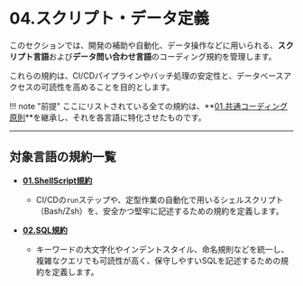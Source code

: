 # 04.スクリプト・データ定義

このセクションでは、開発の補助や自動化、データ操作などに用いられる、**スクリプト言語**および**データ問い合わせ言語**のコーディング規約を管理します。

これらの規約は、CI/CDパイプラインやバッチ処理の安定性と、データベースアクセスの可読性を高めることを目的とします。

!!! note
"前提" ここにリストされている全ての規約は、**[01.共通コーディング原則](../../01_共通規則/01_共通コーディング原則.md)**を継承し、それを各言語に特化させたものです。

---

## 対象言語の規約一覧

- **[01.ShellScript規約](./01_ShellScript規約.md)**
  - CI/CDの`run`ステップや、定型作業の自動化で用いるシェルスクリプト（Bash/Zsh）を、安全かつ堅牢に記述するための規約を定義します。

- **[02.SQL規約](./02_SQL規約.md)**
  - キーワードの大文字化やインデントスタイル、命名規則などを統一し、複雑なクエリでも可読性が高く、保守しやすいSQLを記述するための規約を定義します。
